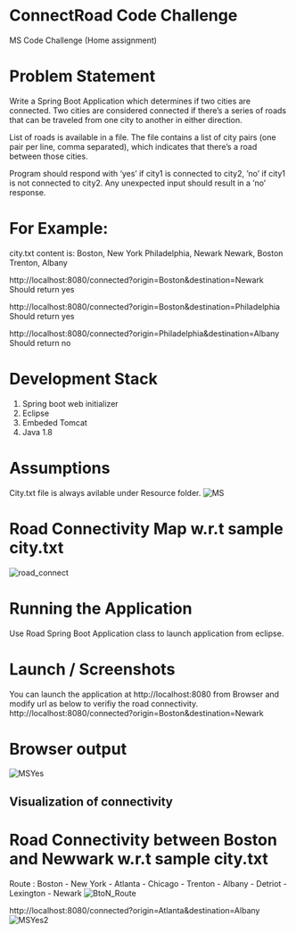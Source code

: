 # ConnectRoad Code Challenge
MS Code Challenge (Home assignment)

# Problem Statement
Write a Spring Boot Application which determines if two cities are connected. Two cities are considered
connected if there’s a series of roads that can be traveled from one city to another in either direction.

List of roads is available in a file. The file contains a list of city pairs (one pair per line, comma separated), 
which indicates that there’s a road between those cities.

Program should respond with ‘yes’ if city1 is connected to city2, ’no’ if city1 is not connected to city2.
Any unexpected input should result in a ’no’ response.

# For Example:
city.txt content is:
Boston, New York
Philadelphia, Newark
Newark, Boston
Trenton, Albany


http://localhost:8080/connected?origin=Boston&destination=Newark
Should return yes

http://localhost:8080/connected?origin=Boston&destination=Philadelphia
Should return yes

http://localhost:8080/connected?origin=Philadelphia&destination=Albany
Should return no

# Development Stack
1. Spring boot web initializer 
2. Eclipse
3. Embeded Tomcat
4. Java 1.8

# Assumptions
City.txt file is always avilable under Resource folder.
![MS](https://user-images.githubusercontent.com/62044788/87993274-18f93580-cab8-11ea-80d3-b50a9e30c9c3.JPG)

# Road Connectivity Map w.r.t sample city.txt
![road_connect](https://user-images.githubusercontent.com/62044788/87995718-434df180-cabe-11ea-9675-e2ea4a9a5f6e.JPG)



# Running the Application
Use Road Spring Boot Application class to launch application from eclipse.

# Launch / Screenshots
You can launch the application at http://localhost:8080 from Browser
and modify url as below to verifiy the road connectivity.
http://localhost:8080/connected?origin=Boston&destination=Newark

# Browser output
![MSYes](https://user-images.githubusercontent.com/62044788/87994768-ca4d9a80-cabb-11ea-8ba0-3a44ad17d466.JPG)

## Visualization of connectivity
# Road Connectivity between Boston and Newwark w.r.t sample city.txt
Route : Boston - New York - Atlanta - Chicago - Trenton - Albany - Detriot - Lexington - Newark
![BtoN_Route](https://user-images.githubusercontent.com/62044788/87996188-6331e500-cabf-11ea-90d9-b66560ffadf1.JPG)


http://localhost:8080/connected?origin=Atlanta&destination=Albany
![MSYes2](https://user-images.githubusercontent.com/62044788/87994833-ee10e080-cabb-11ea-8571-1ec8250520d1.JPG)










  
  
  
